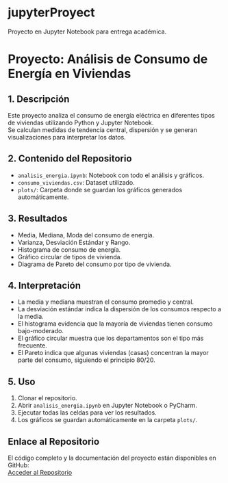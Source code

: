 # jupyterProyect
Proyecto en Jupyter Notebook para entrega académica.

# Proyecto: Análisis de Consumo de Energía en Viviendas

## 1. Descripción
Este proyecto analiza el consumo de energía eléctrica en diferentes tipos de viviendas utilizando Python y Jupyter Notebook.  
Se calculan medidas de tendencia central, dispersión y se generan visualizaciones para interpretar los datos.

## 2. Contenido del Repositorio
- `analisis_energia.ipynb`: Notebook con todo el análisis y gráficos.
- `consumo_viviendas.csv`: Dataset utilizado.
- `plots/`: Carpeta donde se guardan los gráficos generados automáticamente.

## 3. Resultados
- Media, Mediana, Moda del consumo de energía.
- Varianza, Desviación Estándar y Rango.
- Histograma de consumo de energía.
- Gráfico circular de tipos de vivienda.
- Diagrama de Pareto del consumo por tipo de vivienda.

## 4. Interpretación
- La media y mediana muestran el consumo promedio y central.
- La desviación estándar indica la dispersión de los consumos respecto a la media.
- El histograma evidencia que la mayoría de viviendas tienen consumo bajo-moderado.
- El gráfico circular muestra que los departamentos son el tipo más frecuente.
- El Pareto indica que algunas viviendas (casas) concentran la mayor parte del consumo, siguiendo el principio 80/20.

## 5. Uso
1. Clonar el repositorio.
2. Abrir `analisis_energia.ipynb` en Jupyter Notebook o PyCharm.
3. Ejecutar todas las celdas para ver los resultados.
4. Los gráficos se guardan automáticamente en la carpeta `plots/`.


## Enlace al Repositorio

El código completo y la documentación del proyecto están disponibles en GitHub:  
[Acceder al Repositorio](https://github.com/Crishito/jupyterProyect.git)
